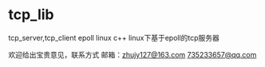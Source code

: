 # tcp_lib
tcp_server,tcp_client epoll linux c++
linux下基于epoll的tcp服务器


欢迎给出宝贵意见，联系方式
邮箱：zhujy127@163.com
      735233657@qq.com
